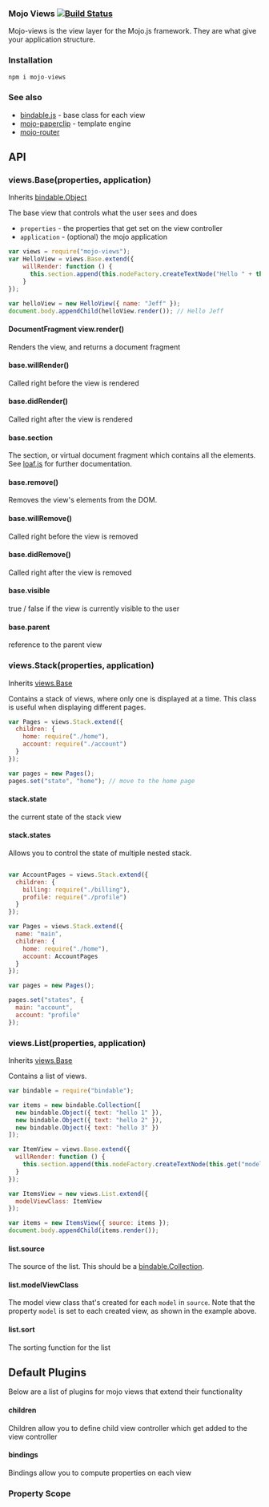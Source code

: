 ### Mojo Views [![Build Status](https://travis-ci.org/classdojo/mojo-views.svg)](https://travis-ci.org/classdojo/mojo-views)

Mojo-views is the view layer for the Mojo.js framework. They are what give your application structure. 

### Installation

```javascript
npm i mojo-views
```

### See also

- [bindable.js](https://github.com/classdojo/bindable.js) - base class for each view
- [mojo-paperclip](/mojo-js/mojo-paperclip) - template engine
- [mojo-router](/mojo-js/mojo-pa)

## API

### views.Base(properties, application)

Inherits [bindable.Object](https://github.com/classdojo/bindable.js)

The base view that controls what the user sees and does

- `properties` - the properties that get set on the view controller
- `application` - (optional) the mojo application

```javascript
var views = require("mojo-views");
var HelloView = views.Base.extend({
    willRender: function () {
      this.section.append(this.nodeFactory.createTextNode("Hello " + this.get("name")));
    }
});

var helloView = new HelloView({ name: "Jeff" });
document.body.appendChild(helloView.render()); // Hello Jeff
```

#### DocumentFragment view.render()

Renders the view, and returns a document fragment

#### base.willRender()

Called right before the view is rendered

#### base.didRender()

Called right after the view is rendered

#### base.section

The section, or virtual document fragment which contains all the elements. See [loaf.js](https://github.com/mojo-js/loaf.js) for further documentation.

#### base.remove()

Removes the view's elements from the DOM.

#### base.willRemove()

Called right before the view is removed

#### base.didRemove()

Called right after the view is removed

#### base.visible

true / false if the view is currently visible to the user

#### base.parent

reference to the parent view

### views.Stack(properties, application)

Inherits [views.Base](#viewsbaseproperties-application)

Contains a stack of views, where only one is displayed at a time. This class is useful
when displaying different pages.

```javascript
var Pages = views.Stack.extend({
  children: {
    home: require("./home"),
    account: require("./account")
  }
});

var pages = new Pages();
pages.set("state", "home"); // move to the home page
```

#### stack.state

the current state of the stack view

#### stack.states

Allows you to control the state of multiple nested stack.

```javascript

var AccountPages = views.Stack.extend({
  children: {
    billing: require("./billing"),
    profile: require("./profile")
  }
});

var Pages = views.Stack.extend({
  name: "main",
  children: {
    home: require("./home"),
    account: AccountPages
  }
});

var pages = new Pages();

pages.set("states", {
  main: "account",
  account: "profile"
});
```

### views.List(properties, application)

Inherits [views.Base](#viewsbaseproperties-application)

Contains a list of views.

```javascript
var bindable = require("bindable");

var items = new bindable.Collection([
  new bindable.Object({ text: "hello 1" }),
  new bindable.Object({ text: "hello 2" }),
  new bindable.Object({ text: "hello 3" })
]);

var ItemView = views.Base.extend({
  willRender: function () {
    this.section.append(this.nodeFactory.createTextNode(this.get("model.text")));
  }
});

var ItemsView = new views.List.extend({
  modelViewClass: ItemView
});

var items = new ItemsView({ source: items });
document.body.appendChild(items.render());
```

#### list.source

The source of the list. This should be a [bindable.Collection](https://github.com/classdojo/bindable.js).

#### list.modelViewClass

The model view class that's created for each `model` in `source`. Note
that the property `model` is set to each created view, as shown in the example above.

#### list.sort

The sorting function for the list


## Default Plugins

Below are a list of plugins for mojo views that extend their functionality

#### children

Children allow you to define child view controller which get added to the view controller

#### bindings

Bindings allow you to compute properties on each view

### Property Scope
